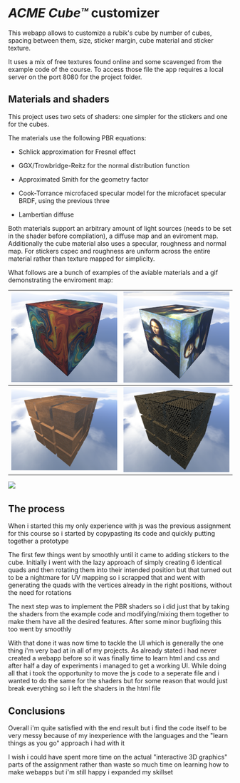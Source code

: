 # _ACME Cube™_ customizer

This webapp allows to customize a rubik's cube by number of cubes, spacing between them, size, sticker margin, cube material and sticker texture.

It uses a mix of free textures found online and some scavenged from the example code of the course. To access those file the app requires a local server on the port 8080 for the project folder.

## Materials and shaders

This project uses two sets of shaders: one simpler for the stickers and one for the cubes.

The materials use the following PBR equations:

* Schlick approximation for Fresnel effect

* GGX/Trowbridge-Reitz for the normal distribution function

* Approximated Smith for the geometry factor

* Cook-Torrance microfaced specular model for the microfacet specular BRDF, using the previous three

* Lambertian diffuse

Both materials support an arbitrary amount of light sources (needs to be set in the shader before compilation), a diffuse map and an eviroment map. Additionally the cube material also uses a specular, roughness and normal map. For stickers cspec and roughness are uniform across the entire material rather than texture mapped for simplicity.

What follows are a bunch of examples of the aviable materials and a gif demonstrating the enviroment map:

<img src="images/Abstract_texture.PNG" width="350"> | <img src="images/Monna_lisa_texture.PNG" width="350">
:-----------------------------------------------:|:--------------------------------------------:
<img src="images/Wood_material.PNG" width="350">                | <img src="images/Metal_material.PNG" width="350">

<img src="images/enviroment_map_demo.gif" width = 750>

## The process

When i started this my only experience with js was the previous assignment for this course so i started by copypasting its code and quickly putting together a prototype

The first few things went by smoothly until it came to adding stickers to the cube. Initially i went with the lazy approach of simply creating 6 identical quads and then rotating them into their intended position but that turned out to be a nightmare for UV mapping so i scrapped that and went with generating the quads with the vertices already in the right positions, without the need for rotations

The next step was to implement the PBR shaders so i did just that by taking the shaders from the example code and modifying/mixing them together to make them have all the desired features. After some minor bugfixing this too went by smoothly

With that done it was now time to tackle the UI which is generally the one thing i'm very bad at in all of my projects. As already stated i had never created a webapp before so it was finally time to learn html and css and after half a day of experiments i managed to get a working UI. While doing all that i took the opportunity to move the js code to a seperate file and i wanted to do the same for the shaders but for some reason that would just break everything so i left the shaders in the html file

## Conclusions

Overall i'm quite satisfied with the end result but i find the code itself to be very messy because of my inexperience with the languages and the "learn things as you go" approach i had with it

I wish i could have spent more time on the actual "interactive 3D graphics" parts of the assignment rather than waste so much time on learning how to make webapps but i'm still happy i expanded my skillset